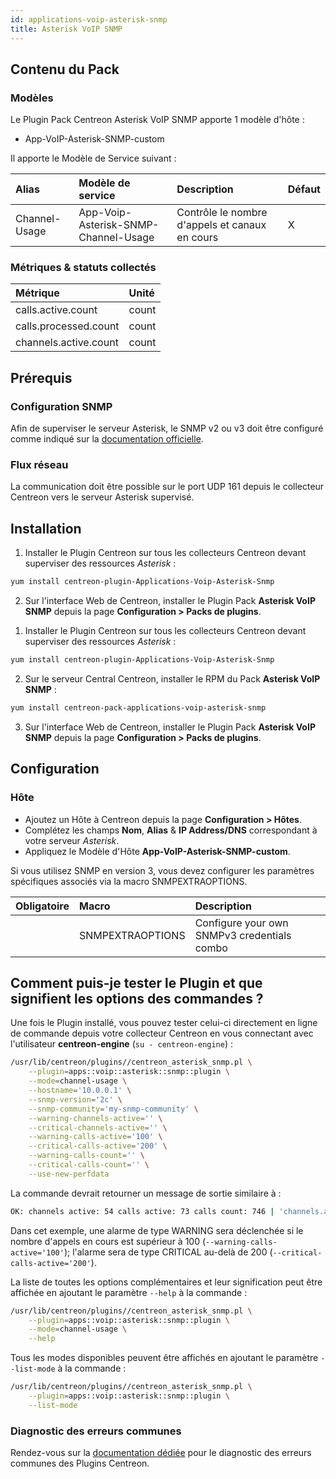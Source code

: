 ```yaml
---
id: applications-voip-asterisk-snmp
title: Asterisk VoIP SNMP
---
```


## Contenu du Pack

### Modèles

Le Plugin Pack Centreon Asterisk VoIP SNMP apporte 1 modèle d'hôte :
* App-VoIP-Asterisk-SNMP-custom

Il apporte le Modèle de Service suivant :

| Alias         | Modèle de service                    | Description                                    | Défaut |
|:--------------|:-------------------------------------|:-----------------------------------------------|:-------|
| Channel-Usage | App-Voip-Asterisk-SNMP-Channel-Usage | Contrôle le nombre d'appels et canaux en cours | X      |

### Métriques & statuts collectés

<!--DOCUSAURUS_CODE_TABS-->

<!--Channel-Usage-->

| Métrique              | Unité |
|:----------------------|:------|
| calls.active.count    | count |
| calls.processed.count | count |
| channels.active.count | count |

<!--END_DOCUSAURUS_CODE_TABS-->

## Prérequis

### Configuration SNMP

Afin de superviser le serveur Asterisk, le SNMP v2 ou v3 doit être configuré 
comme indiqué sur la [documentation officielle](https://wiki.asterisk.org/wiki/display/AST/Simple+Network+Management+Protocol+%28SNMP%29+Support).

### Flux réseau

La communication doit être possible sur le port UDP 161 depuis le collecteur
Centreon vers le serveur Asterisk supervisé.

## Installation

<!--DOCUSAURUS_CODE_TABS-->

<!--Online License-->

1. Installer le Plugin Centreon sur tous les collecteurs Centreon devant superviser des ressources *Asterisk* :

```bash
yum install centreon-plugin-Applications-Voip-Asterisk-Snmp
```

2. Sur l'interface Web de Centreon, installer le Plugin Pack **Asterisk VoIP SNMP** depuis la page **Configuration > Packs de plugins**.

<!--Offline License-->

1. Installer le Plugin Centreon sur tous les collecteurs Centreon devant superviser des ressources *Asterisk* :

```bash
yum install centreon-plugin-Applications-Voip-Asterisk-Snmp
```

2. Sur le serveur Central Centreon, installer le RPM du Pack **Asterisk VoIP SNMP** :

 ```bash
yum install centreon-pack-applications-voip-asterisk-snmp
```

3. Sur l'interface Web de Centreon, installer le Plugin Pack **Asterisk VoIP SNMP** depuis la page **Configuration > Packs de plugins**.

<!--END_DOCUSAURUS_CODE_TABS-->

## Configuration

### Hôte

* Ajoutez un Hôte à Centreon depuis la page **Configuration > Hôtes**.
* Complétez les champs **Nom**, **Alias** & **IP Address/DNS** correspondant à votre serveur *Asterisk*.
* Appliquez le Modèle d'Hôte **App-VoIP-Asterisk-SNMP-custom**.

Si vous utilisez SNMP en version 3, vous devez configurer les paramètres
spécifiques associés via la macro SNMPEXTRAOPTIONS.

| Obligatoire | Macro            | Description                                 |
|:------------|:-----------------|:--------------------------------------------|
|             | SNMPEXTRAOPTIONS | Configure your own SNMPv3 credentials combo |

## Comment puis-je tester le Plugin et que signifient les options des commandes ? 

Une fois le Plugin installé, vous pouvez tester celui-ci directement en ligne 
de commande depuis votre collecteur Centreon en vous connectant avec 
l'utilisateur **centreon-engine** (`su - centreon-engine`) :

```bash
/usr/lib/centreon/plugins//centreon_asterisk_snmp.pl \
    --plugin=apps::voip::asterisk::snmp::plugin \
    --mode=channel-usage \
    --hostname='10.0.0.1' \
    --snmp-version='2c' \
    --snmp-community='my-snmp-community' \
    --warning-channels-active='' \
    --critical-channels-active='' \
    --warning-calls-active='100' \
    --critical-calls-active='200' \
    --warning-calls-count='' \
    --critical-calls-count='' \
    --use-new-perfdata 
```

La commande devrait retourner un message de sortie similaire à :

```bash
OK: channels active: 54 calls active: 73 calls count: 746 | 'channels.active.count'=54;;;0; 'calls.active.count'=73;0:100;0:200;0; 'calls.processed.count'=746;;;0; 
```

Dans cet exemple, une alarme de type WARNING sera déclenchée si le nombre
d'appels en cours est supérieur à 100 (`--warning-calls-active='100'`); l'alarme 
sera de type CRITICAL au-delà de 200 (`--critical-calls-active='200'`).

La liste de toutes les options complémentaires et leur signification peut être
affichée en ajoutant le paramètre `--help` à la commande :

```bash
/usr/lib/centreon/plugins//centreon_asterisk_snmp.pl \
    --plugin=apps::voip::asterisk::snmp::plugin \
    --mode=channel-usage \
    --help
 ```

Tous les modes disponibles peuvent être affichés en ajoutant le paramètre 
`--list-mode` à la commande :

```bash
/usr/lib/centreon/plugins//centreon_asterisk_snmp.pl \
    --plugin=apps::voip::asterisk::snmp::plugin \
    --list-mode
 ```

### Diagnostic des erreurs communes

Rendez-vous sur la [documentation dédiée](../tutorials/troubleshooting-plugins.html)
pour le diagnostic des erreurs communes des Plugins Centreon.